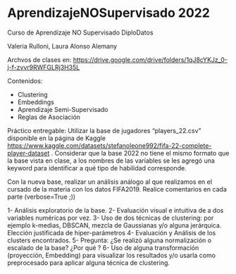 # AprendizajeNOSupervisado 2022
Curso de Aprendizaje NO Supervisado DiploDatos

Valeria Rulloni, Laura Alonso Alemany

Archvos de clases en: https://drive.google.com/drive/folders/1qJ8cYKJz_0-j-f-zvvr9RWFGLRj3H35L

Contenidos:
- Clustering
- Embeddings
- Aprendizaje Semi-Supervisado
- Reglas de Asociación 

Práctico entregable: 
Utilizar la base de jugadores “players_22.csv” disponible en la página de Kaggle https://www.kaggle.com/datasets/stefanoleone992/fifa-22-complete-player-dataset . Considerar que la base 2022 no tiene el mismo formato que la base vista en clase, a los nombres de las variables se les agregó una keyword para identificar a qué tipo de habilidad corresponde.

Con la nueva base, realizar un análisis análogo al que realizamos en el cursado de la materia con los datos FIFA2019. Realice comentarios en cada parte (verbose=True ;))

1- Análisis exploratorio de la base.
2- Evaluación visual  e intuitiva de a dos variables numéricas por vez.
3- Uso de dos técnicas de clustering: por ejemplo k-medias, DBSCAN, mezcla de Gaussianas y/o alguna jerárquica. Elección justificada de hiper-parámetros
4- Evaluación y Análisis de los clusters encontrados.
5- Pregunta: ¿Se realizó alguna normalización o escalado de la base? ¿Por qué ?
6- Uso de alguna transformación (proyección, Embedding) para visualizar los resultados y/o usarla como preprocesado para aplicar alguna técnica de clustering.
